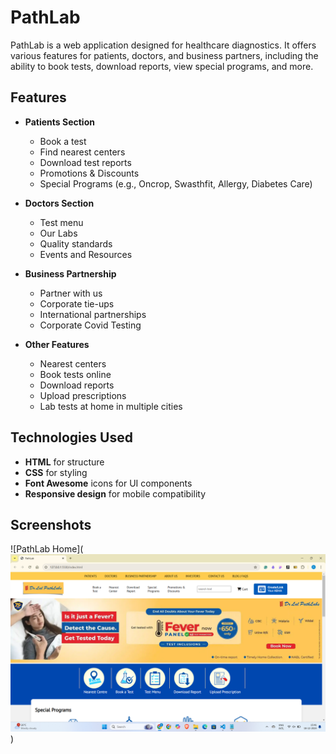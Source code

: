 # PathLab

PathLab is a web application designed for healthcare diagnostics. It offers various features for patients, doctors, and business partners, including the ability to book tests, download reports, view special programs, and more.

## Features

- **Patients Section**
  - Book a test
  - Find nearest centers
  - Download test reports
  - Promotions & Discounts
  - Special Programs (e.g., Oncrop, Swasthfit, Allergy, Diabetes Care)

- **Doctors Section**
  - Test menu
  - Our Labs
  - Quality standards
  - Events and Resources

- **Business Partnership**
  - Partner with us
  - Corporate tie-ups
  - International partnerships
  - Corporate Covid Testing

- **Other Features**
  - Nearest centers
  - Book tests online
  - Download reports
  - Upload prescriptions
  - Lab tests at home in multiple cities

## Technologies Used

- **HTML** for structure
- **CSS** for styling
- **Font Awesome** icons for UI components
- **Responsive design** for mobile compatibility

## Screenshots

![PathLab Home](![alt text](image.png))

